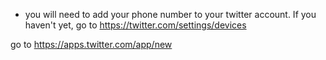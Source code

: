 - you will need to add your phone number to your twitter account. If you haven't yet, go to https://twitter.com/settings/devices

go to https://apps.twitter.com/app/new